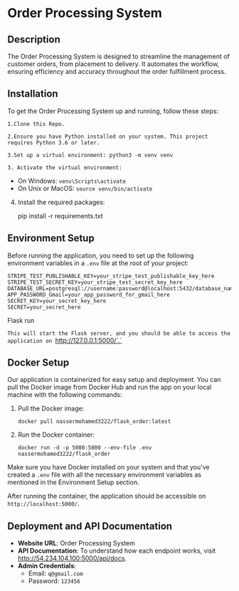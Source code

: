 # Order Processing System

## Description
The Order Processing System is designed to streamline the management of customer orders, from placement to delivery. It automates the workflow, ensuring efficiency and accuracy throughout the order fulfillment process.

## Installation

To get the Order Processing System up and running, follow these steps:

    1.Clone this Repo.
    
    2.Ensure you have Python installed on your system. This project requires Python 3.6 or later.
    
    3.Set up a virtual environment: python3 -m venv venv

    3. Activate the virtual environment:
- On Windows: `venv\Scripts\activate`
- On Unix or MacOS: `source venv/bin/activate`

4. Install the required packages:

    pip install -r requirements.txt


## Environment Setup

Before running the application, you need to set up the following environment variables in a `.env` file at the root of your project:
````
STRIPE_TEST_PUBLISHABLE_KEY=your_stripe_test_publishable_key_here 
STRIPE_TEST_SECRET_KEY=your_stripe_test_secret_key_here 
DATABASE_URL=postgresql://username:password@localhost:5432/database_name 
APP_PASSWORD_Gmail=your_app_password_for_gmail_here 
SECRET_KEY=your_secret_key_here 
SECRET=your_secret_here
````

Flask run

`This will start the Flask server, and you should be able to access the application on `http://127.0.0.1:5000/`.`

## Docker Setup

Our application is containerized for easy setup and deployment. You can pull the Docker image from Docker Hub and run the app on your local machine with the following commands:

1. Pull the Docker image:

    `docker pull nassermohamed3222/flask_order:latest`


2. Run the Docker container:

    `docker run -d -p 5000:5000 --env-file .env nassermohamed3222/flask_order`


Make sure you have Docker installed on your system and that you've created a `.env` file with all the necessary environment variables as mentioned in the Environment Setup section.

After running the container, the application should be accessible on `http://localhost:5000/`.


## Deployment and API Documentation

- **Website URL**: Order Processing System
- **API Documentation**: To understand how each endpoint works, visit http://54.234.104.100:5000/api/docs.
- **Admin Credentials**:
    - Email: `q@gmail.com`
    - Password: `123456`
